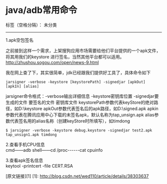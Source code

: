 # java/adb常用命令

标签（空格分隔）： 未分类

---

1.apk空包签名

之前接到这样一个需求，上架搜狗应用市场需要给他们平台提供的一个apk文件，将其用我们的keystore 进行签名，当然其他平台都可以适用。
http://zhushou.sogou.com/open/news-9.html


我在网上查了下，其实很简单，jdk已经跟我们提供好工具了，具体命令如下
```
jarsigner -verbose -keystore [keystorePath] -signedjar [apkOut] [apkIn] [alias]
```

jarsigner命令格式：-verbose输出详细信息 -keystore密钥库位置 -signedjar要生成的文件 要签名的文件 密钥库文件
keystorePath参数代表keyStore的绝对路径，如D:\keystore
apkOut参数代表签名后的apk路径，如D:\signed.apk
apkin参数代表在腾讯应用中心下载的未签名apk，默认名称为tap_unsign.apk
alias参数代表签名用的alias名称（创建keyStore时所填写），如timdong

```
$ jarsigner -verbose -keystore debug.keystore -signedjar test2.apk tap_unsign1.apk timdong
```

2.查看手机CPU信息<br>
cmd——adb shell——cd /proc------cat cpuinfo

3.查看apk签名信息<br>
keytool -printcert -file CERT.RSA

[原文链接][1]
  [1]: http://blog.csdn.net/wed110/article/details/38303637